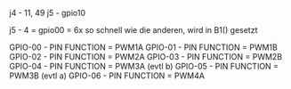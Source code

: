 j4 - 11, 49
j5 - gpio10

j5 - 4 = gpio00 = 6x so schnell wie die anderen, wird in B1() gesetzt


GPIO-00 - PIN FUNCTION = PWM1A
GPIO-01 - PIN FUNCTION = PWM1B
GPIO-02 - PIN FUNCTION = PWM2A
GPIO-03 - PIN FUNCTION = PWM2B
GPIO-04 - PIN FUNCTION = PWM3A (evtl b)
GPIO-05 - PIN FUNCTION = PWM3B (evtl a)
GPIO-06 - PIN FUNCTION = PWM4A

